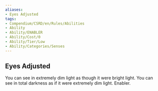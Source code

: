 ```yaml
---
aliases:
- Eyes Adjusted
tags:
- Compendium/CSRD/en/Rules/Abilities
- Ability
- Ability/ENABLER
- Ability/Cost/0
- Ability/Tier/Low
- Ability/Categories/Senses
---
```


  
## Eyes Adjusted  
You can see in extremely dim light as though it were bright light. You can see in total darkness as if it were extremely dim light. Enabler.